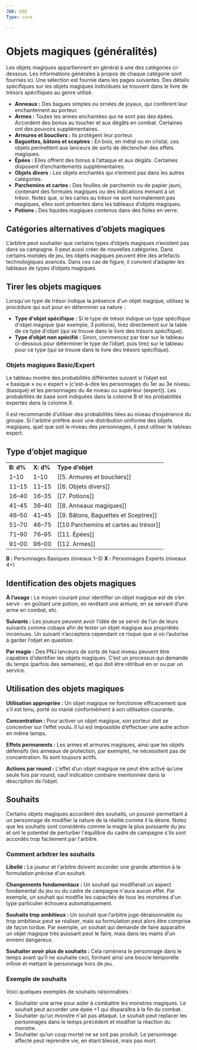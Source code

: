 ```yaml
---
JDR: OSE
Type: core

---
```


# Objets magiques (généralités)

Les objets magiques appartiennent en général à une des catégories ci-dessous. Les informations générales à propos de chaque catégorie sont fournies ici. Une sélection est fournie dans les pages suivantes. Des détails spécifiques sur les objets magiques individuels se trouvent dans le livre de trésors spécifiques au genre utilisé.

- **Anneaux :** Des bagues simples ou ornées de joyaux, qui confèrent leur enchantement au porteur.
- **Armes :** Toutes les armes enchantées qui ne sont pas des épées. Accordent des bonus au toucher et aux dégâts en combat. Certaines ont des pouvoirs supplémentaires.
- **Armures et boucliers :** Ils protègent leur porteur.
- **Baguettes, bâtons et sceptres :** En bois, en métal ou en cristal, ces objets permettent aux lanceurs de sorts de déclencher des effets magiques.
- **Épées :** Elles offrent des bonus à l’attaque et aux dégâts. Certaines disposent d’enchantements supplémentaires.
- **Objets divers :** Les objets enchantés qui n’entrent pas dans les autres catégories.
- **Parchemins et cartes :** Des feuilles de parchemin ou de papier jauni, contenant des formules magiques ou des indications menant à un trésor. Notez que, si les cartes au trésor ne sont normalement pas magiques, elles sont présentes dans les tableaux d’objets magiques.
- **Potions :** Des liquides magiques contenus dans des fioles en verre.


## Catégories alternatives d’objets magiques

L’arbitre peut souhaiter que certains types d’objets magiques n’existent pas dans sa campagne. Il peut aussi créer de nouvelles catégories. Dans certains mondes de jeu, les objets magiques peuvent être des artefacts technologiques avancés. Dans ces cas de figure, il convient d’adapter les tableaux de types d’objets magiques.

## Tirer les objets magiques

Lorsqu'un type de trésor indique la présence d'un objet magique, utilisez la procédure qui suit pour en déterminer sa nature :

- **Type d'objet spécifique :** Si le type de trésor indique un type spécifique d'objet magique (par exemple, 3 potions), tirez directement sur la table de ce type d'objet (qui se trouve dans le livre des trésors spécifique).
- **Type d’objet non spécifié :** Sinon, commencez par tirer sur le tableau ci-dessous pour déterminer le type de l’objet, puis tirez sur le tableau pour ce type (qui se trouve dans le livre des trésors spécifique).

### Objets magiques Basic/Expert

Le tableau montre des probabilités différentes suivant si l’objet est « basique » ou « expert » (c'est-à-dire les personnages du 1er au 3e niveau (basique) et les personnages du 4e niveau ou supérieur (expert)). Les probabilités de base sont indiquées dans la colonne B et les probabilités expertes dans la colonne X.

Il est recommandé d’utiliser des probabilités liées au niveau d’expérience du groupe. Si l'arbitre préfère avoir une distribution uniforme des objets magiques, quel que soit le niveau des personnages, il peut utiliser le tableau expert.

## Type d’objet magique

|   |   |   |
|---|---|---|
|**B: d%**|**X: d%**|**Type d’objet**|
|1–10|1–10|[[5. Armures et boucliers]]|
|11–15|11–15|[[6. Objets divers]]|
|16–40|16–35|[[7. Potions]]|
|41–45|36–40|[[8. Anneaux magiques]]|
|46–50|41–45|[[9. Bâtons, Baguettes et Sceptres]]|
|51–70|46–75|[[10 Parchemins et cartes au trésor]]|
|71–90|76–95|[[11. Épées]]|
|91–00|96–00|[[12. Armes]]|
**B :** Personnages Basiques (niveaux 1–3) **X :** Personnages Experts (niveaux 4+)
## Identification des objets magiques

**À l’usage :** Le moyen courant pour identifier un objet magique est de s’en servir : en goûtant une potion, en revêtant une armure, en se servant d’une arme en combat, etc.

**Suivants :** Les joueurs peuvent avoir l’idée de se servir de l’un de leurs suivants comme cobaye afin de tester un objet magique aux propriétés inconnues. Un suivant n’acceptera cependant ce risque que si on l’autorise à garder l’objet en question.

**Par magie :** Des PNJ lanceurs de sorts de haut niveau peuvent être capables d’identifier les objets magiques. C’est un processus qui demande du temps (parfois des semaines), et qui doit être rétribué en or ou par un service.

## Utilisation des objets magiques

**Utilisation appropriée :** Un objet magique ne fonctionne efficacement que s’il est tenu, porté ou manié conformément à son utilisation courante.

**Concentration :** Pour activer un objet magique, son porteur doit se concentrer sur l’effet voulu. Il lui est impossible d’effectuer une autre action en même temps.

**Effets permanents :** Les armes et armures magiques, ainsi que les objets défensifs (les anneaux de protection, par exemple), ne nécessitent pas de concentration. Ils sont toujours actifs.

**Actions par round :** L’effet d’un objet magique ne peut être activé qu’une seule fois par round, sauf indication contraire mentionnée dans la description de l’objet.

## Souhaits

Certains objets magiques accordent des souhaits, un pouvoir permettant à un personnage de modifier la nature de la réalité comme il la désire. Notez que les souhaits sont considérés comme la magie la plus puissante du jeu et ont le potentiel de perturber l'équilibre du cadre de campagne s'ils sont accordés trop facilement par l'arbitre.

### Comment arbitrer les souhaits

**Libellé :** Le joueur et l'arbitre doivent accorder une grande attention à la formulation précise d'un souhait.

**Changements fondamentaux :** Un souhait qui modifierait un aspect fondamental du jeu ou du cadre de campagne n'aura aucun effet. Par exemple, un souhait qui modifie les capacités de tous les monstres d'un type particulier échouera automatiquement.

**Souhaits trop ambitieux :** Un souhait que l'arbitre juge déraisonnable ou trop ambitieux peut se réaliser, mais sa formulation peut alors être comprise de façon tordue. Par exemple, un souhait qui demande de faire apparaître un objet magique très puissant peut le faire, mais dans les mains d'un ennemi dangereux.

**Souhaiter avoir plus de souhaits :** Cela ramènera le personnage dans le temps avant qu’il ne souhaite ceci, formant ainsi une boucle temporelle infinie et mettant le personnage hors de jeu.

### Exemple de souhaits

Voici quelques exemples de souhaits raisonnables :

- Souhaiter une arme pour aider à combattre les monstres magiques. Le souhait peut accorder une épée +1 qui disparaîtra à la fin du combat.
- Souhaiter qu'un monstre n'ait pas attaqué. Le souhait peut replacer les personnages dans le temps précédent et modifier la réaction du monstre.
- Souhaiter qu’un coup mortel ne se soit pas produit. Le personnage affecté peut reprendre vie, en étant blessé, mais pas mort.